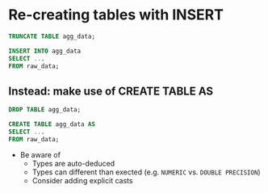 # Re-creating tables with INSERT

```sql
TRUNCATE TABLE agg_data;

INSERT INTO agg_data
SELECT ...
FROM raw_data;
```


## Instead: make use of CREATE TABLE AS

```sql
DROP TABLE agg_data;

CREATE TABLE agg_data AS
SELECT ...
FROM raw_data;
```


* Be aware of
  - Types are auto-deduced
  - Types can different than exected (e.g. `NUMERIC` vs. `DOUBLE PRECISION`)
  - Consider adding explicit casts

